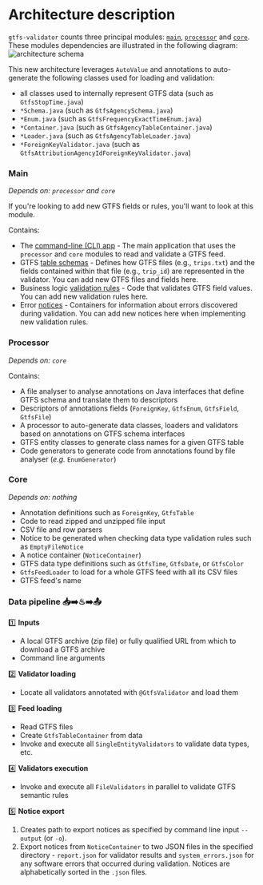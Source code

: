 # Architecture description
`gtfs-validator` counts three principal modules: [`main`](/main), [`processor`](/processor) and [`core`](/core). These modules dependencies are illustrated in the following diagram:
![architecture schema](https://user-images.githubusercontent.com/35747326/101182386-610e9400-3624-11eb-84b9-ec935e44aa2b.png)

This new architecture leverages `AutoValue` and annotations to auto-generate the following classes used for loading and validation:
* all classes used to internally represent GTFS data (such as `GtfsStopTime.java`) 
* `*Schema.java` (such as `GtfsAgencySchema.java`)
* `*Enum.java` (such as `GtfsFrequencyExactTimeEnum.java`)
* `*Container.java` (such as `GtfsAgencyTableContainer.java`)
* `*Loader.java` (such as `GtfsAgencyTableLoader.java`)
* `*ForeignKeyValidator.java` (such as `GtfsAttributionAgencyIdForeignKeyValidator.java`)

### Main
_Depends on: `processor` and `core`_

If you're looking to add new GTFS fields or rules, you'll want to look at this module.

Contains:
- The [command-line (CLI) app](/main/src/main/java/org/mobilitydata/gtfsvalidator/cli) - The main application that uses the `processor` and `core` modules to read and validate a GTFS feed.
- GTFS [table schemas](/main/src/main/java/org/mobilitydata/gtfsvalidator/table) - Defines how GTFS files (e.g., `trips.txt`) and the fields contained within that file (e.g., `trip_id`) are represented in the validator. You can add new GTFS files and fields here. 
- Business logic [validation rules](/main/src/main/java/org/mobilitydata/gtfsvalidator/validator) - Code that validates GTFS field values. You can add new validation rules here.
- Error [notices](/main/src/main/java/org/mobilitydata/gtfsvalidator/notice) - Containers for information about errors discovered during validation. You can add new notices here when implementing new validation rules.
  
### Processor
_Depends on: `core`_

Contains:
- A file analyser to analyse annotations on Java interfaces that define GTFS schema and translate them to descriptors
- Descriptors of annotations fields (`ForeignKey`, `GtfsEnum`, `GtfsField`, `GtfsFile`)
- A processor to auto-generate data classes, loaders and validators based on annotations on GTFS schema interfaces
- GTFS entity classes to generate class names for a given GTFS table
- Code generators to generate code from annotations found by file analyser (_e.g._ `EnumGenerator`)

### Core
_Depends on: nothing_

- Annotation definitions such as `ForeignKey`, `GtfsTable`
- Code to read zipped and unzipped file input
- CSV file and row parsers 
- Notice to be generated when checking data type validation rules such as `EmptyFileNotice` 
- A notice container (`NoticeContainer`)
- GTFS data type definitions such as `GtfsTime`, `GtfsDate`, or `GtfsColor`
- `GtfsFeedLoader` to load for a whole GTFS feed with all its CSV files
- GTFS feed's name

### Data pipeline 📥➡️♨➡️📤

1️⃣ **Inputs**
- A local GTFS archive (zip file) or fully qualified URL from which to download a GTFS archive
- Command line arguments 

2️⃣ **Validator loading**
- Locate all validators annotated with `@GtfsValidator` and load them

3️⃣ **Feed loading**
- Read GTFS files
- Create `GtfsTableContainer` from data
- Invoke and execute all `SingleEntityValidators` to validate data types, etc.

4️⃣ **Validators execution**
- Invoke and execute all `FileValidators` in parallel to validate GTFS semantic rules
 
5️⃣ **Notice export**
1. Creates path to export notices as specified by command line input `--output` (or `-o`).
1. Export notices from `NoticeContainer` to two JSON files in the specified directory - `report.json` for validator results and `system_errors.json` for any software errors that occurred during validation. Notices are alphabetically sorted in the `.json` files. 
